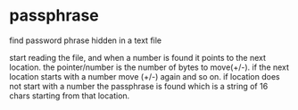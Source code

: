 # passphrase
find password phrase hidden in a text file

start reading the file, and when a number is found it points to the next location. the pointer/number is the number of bytes to move(+/-). if the next location starts with a number move (+/-) again and so on. if location does not start with a number the passphrase is found which is a string of 16 chars starting from that location.
